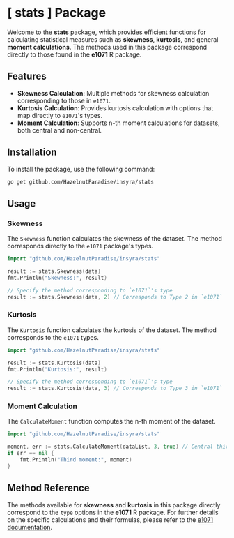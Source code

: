 # [ stats ] Package 

Welcome to the **stats** package, which provides efficient functions for calculating statistical measures such as **skewness**, **kurtosis**, and general **moment calculations**. The methods used in this package correspond directly to those found in the **e1071** R package.

## Features

- **Skewness Calculation**: Multiple methods for skewness calculation corresponding to those in `e1071`.
- **Kurtosis Calculation**: Provides kurtosis calculation with options that map directly to `e1071`'s types.
- **Moment Calculation**: Supports n-th moment calculations for datasets, both central and non-central.

## Installation

To install the package, use the following command:

```bash
go get github.com/HazelnutParadise/insyra/stats
```

## Usage

### Skewness

The `Skewness` function calculates the skewness of the dataset. The method corresponds directly to the `e1071` package's types.

```go
import "github.com/HazelnutParadise/insyra/stats"

result := stats.Skewness(data)
fmt.Println("Skewness:", result)

// Specify the method corresponding to `e1071`'s type
result := stats.Skewness(data, 2) // Corresponds to Type 2 in `e1071`
```

### Kurtosis

The `Kurtosis` function calculates the kurtosis of the dataset. The method corresponds to the `e1071` types.

```go
import "github.com/HazelnutParadise/insyra/stats"

result := stats.Kurtosis(data)
fmt.Println("Kurtosis:", result)

// Specify the method corresponding to `e1071`'s type
result := stats.Kurtosis(data, 3) // Corresponds to Type 3 in `e1071`
```

### Moment Calculation

The `CalculateMoment` function computes the n-th moment of the dataset.

```go
import "github.com/HazelnutParadise/insyra/stats"

moment, err := stats.CalculateMoment(dataList, 3, true) // Central third moment
if err == nil {
    fmt.Println("Third moment:", moment)
}
```

## Method Reference

The methods available for **skewness** and **kurtosis** in this package directly correspond to the `type` options in the **e1071** R package. For further details on the specific calculations and their formulas, please refer to the [e1071 documentation](https://cran.r-project.org/web/packages/e1071/e1071.pdf).
